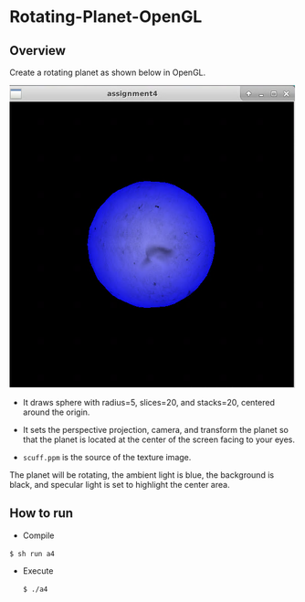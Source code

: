 # Rotating-Planet-OpenGL

[//]: # (Image References)

[image1]: ./outcome.png

## Overview

Create a rotating planet as shown below in OpenGL.

![* In real execution it will  be rotating][image1]

* It draws sphere with radius=5, slices=20, and stacks=20, centered around the origin.

* It sets the perspective projection, camera, and transform the planet so that the planet is located at the center of the screen facing to your eyes.

* `scuff.ppm` is the source of the texture image.

The planet will be rotating, the ambient light is blue, the background is black, and specular light is set to highlight the center area.

## How to run

* Compile

`$ sh run a4`

* Execute

	`$ ./a4`
